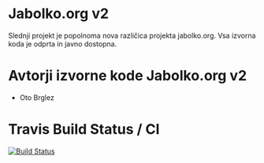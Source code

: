 # Jabolko.org v2

Slednji projekt je popolnoma nova različica projekta jabolko.org. Vsa izvorna koda je odprta in javno dostopna.

# Avtorji izvorne kode Jabolko.org v2

* Oto Brglez

# Travis Build Status / CI

[![Build Status](http://travis-ci.org/otobrglez/sveze-jabolko.png)](http://travis-ci.org/otobrglez/sveze-jabolko)
